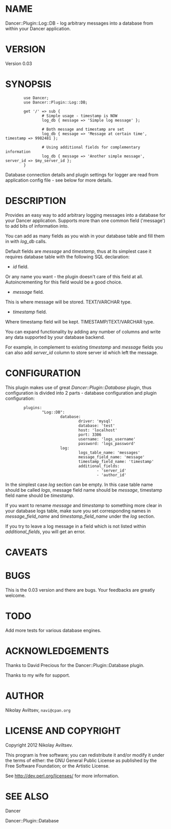 # NAME

Dancer::Plugin::Log::DB - log arbitrary messages into a database from within
your Dancer application.

# VERSION

Version 0.03

# SYNOPSIS

    
            use Dancer;
            use Dancer::Plugin::Log::DB;
    
            get '/' => sub {
                    # Simple usage - timestamp is NOW 
                    log_db { message => 'Simple log message' };
    
                    # Both message and timestamp are set
                    log_db { message => 'Message at certain time', timestamp => 9982481 };
    
                    # Using additional fields for complementary information
                    log_db { message => 'Another simple message', server_id => $my_server_id }; 
            }

Database connection details and plugin settings for logger are read from
application config file - see below for more details.

# DESCRIPTION

Provides an easy way to add arbitrary logging messages into a database for
your Dancer application. Supports more than one common field ('message') to
add bits of information into.

You can add as many fields as you wish in your database table and fill them in
with _log_db_ calls.

Default fields are _message_ and _timestamp_, thus at its simplest case it
requires database table with the following SQL declaration:

  * _id_ field.

Or any name you want - the plugin doesn't care of this field at all.
Autoincrementing for this field would be a good choice.

  * _message_ field.

This is where message will be stored. TEXT/VARCHAR type.

  * _timestamp_ field.

Where timestamp field will be kept. TIMESTAMP/TEXT/VARCHAR type.

You can expand functionality by adding any number of columns and write any
data supported by your database backend.

For example, in complement to existing _timestamp_ and _message_ fields you
can also add _server_id_ column to store server id which left the message.

# CONFIGURATION

This plugin makes use of great _Dancer::Plugin::Database_ plugin, thus
configuration is divided into 2 parts - database configuration and plugin
configuration:

    
            plugins:
                    "Log::DB":
                            database:
                                    driver: 'mysql'
                                    database: 'test'
                                    host: 'localhost'
                                    port: 3306
                                    username: 'logs_username'
                                    password: 'logs_password'
                            log:
                                    logs_table_name: 'messages'
                                    message_field_name: 'message'
                                    timestamp_field_name: 'timestamp'
                                    additional_fields:
                                            - 'server_id'
                                            - 'author_id'

In the simplest case _log_ section can be empty. In this case table name
should be called _logs_, message field name should be _message_, timestamp
field name should be _timestamp_.

If you want to rename _message_ and _timestamp_ to something more clear in
your database logs table, make sure you set corresponding names in
_message_field_name_ and _timestamp_field_name_ under the _log_ section.

If you try to leave a log message in a field which is not listed within
_additional_fields_, you will get an error.

# CAVEATS

# BUGS

This is the 0.03 version and there are bugs. Your feedbacks are greatly
welcome.

# TODO

Add more tests for various database engines.

# ACKNOWLEDGEMENTS

Thanks to David Precious for the Dancer::Plugin::Database plugin.

Thanks to my wife for support.

# AUTHOR

Nikolay Aviltsev, `navi@cpan.org`

# LICENSE AND COPYRIGHT

Copyright 2012 Nikolay Aviltsev.

This program is free software; you can redistribute it and/or modify it under
the terms of either: the GNU General Public License as published by the Free
Software Foundation; or the Artistic License.

See <http://dev.perl.org/licenses/> for more information.

# SEE ALSO

Dancer

Dancer::Plugin::Database

